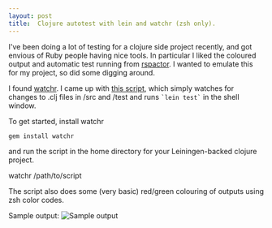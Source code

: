 ```yaml
---
layout: post
title:  Clojure autotest with lein and watchr (zsh only).
---
```


I've been doing a lot of testing for a clojure side project recently, and got envious of Ruby people having nice tools. In particular I liked the coloured output and automatic test running from [rspactor](http://github.com/rubyphunk/rspactor "rspactor"). I wanted to emulate this for my project, so did some digging around.

I found [watchr](http://github.com/mynyml/watchr "watchr"). I came up with [this script](http://gist.github.com/251881 "watchr script"), which simply watches for changes to .clj files in /src and /test and runs `` `lein test` `` in the shell window.

To get started, install watchr

    gem install watchr

and run the script in the home directory for your Leiningen-backed clojure project.

   watchr /path/to/script

The script also does some (very basic) red/green colouring of outputs using zsh color codes.

Sample output:
![Sample output](http://www.tcrayford.net/files/lein-autotest.png "sample output")